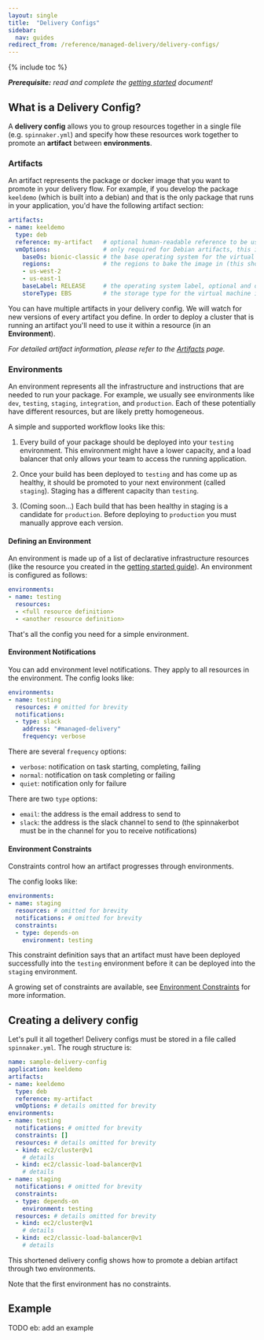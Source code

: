 ```yaml
---
layout: single
title:  "Delivery Configs"
sidebar:
  nav: guides
redirect_from: /reference/managed-delivery/delivery-configs/
---
```


{% include toc %}

_**Prerequisite:** read and complete the [getting started](/docs/v1/guides/user/managed-delivery/getting-started/) document!_

## What is a Delivery Config?

A **delivery config** allows you to group resources together in a single file (e.g. `spinnaker.yml`) and specify how these resources work together to promote an **artifact** between **environments**.

### Artifacts

An artifact represents the package or docker image that you want to promote in your delivery flow.
For example, if you develop the package `keeldemo` (which is built into a debian) and that is the only package that runs in your application, you'd have the following artifact section:

```yaml
artifacts:
- name: keeldemo
  type: deb
  reference: my-artifact   # optional human-readable reference to be used elsewhere in the config, defaults to artifact name
  vmOptions:               # only required for Debian artifacts, this information is used to determine how to bake a virtual machine image
    baseOs: bionic-classic # the base operating system for the virtual machine image
    regions:               # the regions to bake the image in (this should at least correspond to the regions you will deploy to)
    - us-west-2
    - us-east-1
    baseLabel: RELEASE     # the operating system label, optional and defaults to "RELEASE"
    storeType: EBS         # the storage type for the virtual machine image, optional and defaults to "EBS"
```

You can have multiple artifacts in your delivery config.
We will watch for new versions of every artifact you define.
In order to deploy a cluster that is running an artifact you'll need to use it within a resource (in an **Environment**).

_For detailed artifact information, please refer to the [Artifacts](/docs/v1/guides/user/managed-delivery/artifacts/) page._

### Environments

An environment represents all the infrastructure and instructions that are needed to run your package.
For example, we usually see environments like `dev`, `testing`, `staging`, `integration`, and `production`.
Each of these potentially have different resources, but are likely pretty homogeneous. 


A simple and supported workflow looks like this: 
 
1. Every build of your package should be deployed into your `testing` environment.
This environment might have a lower capacity, and a load balancer that only allows your team to access the running application.

1. Once your build has been deployed to `testing` and has come up as healthy, it should be promoted to your next environment (called `staging`).
Staging has a different capacity than `testing`. 

1. (Coming soon...)  Each build that has been healthy in staging is a candidate for `production`. 
Before deploying to `production` you must manually approve each version. 

#### Defining an Environment

An environment is made up of a list of declarative infrastructure resources (like the resource you created in the [getting started guide](/docs/v1/guides/user/managed-delivery/getting-started/)).
An environment is configured as follows:

```yaml
environments:
- name: testing
  resources: 
  - <full resource definition>
  - <another resource definition>
```  

That's all the config you need for a simple environment. 

#### Environment Notifications

You can add environment level notifications. 
They apply to all resources in the environment.
The config looks like:

```yaml
environments:
- name: testing
  resources: # omitted for brevity
  notifications:
  - type: slack
    address: "#managed-delivery"
    frequency: verbose
```

There are several `frequency` options:

* `verbose`: notification on task starting, completing, failing
* `normal`: notification on task completing or failing
* `quiet`: notification only for failure

There are two `type` options: 

* `email`: the address is the email address to send to
* `slack`: the address is the slack channel to send to (the spinnakerbot must be in the channel for you to receive notifications)

#### Environment Constraints

Constraints control how an artifact progresses through environments.

The config looks like:  

```yaml
environments:
- name: staging
  resources: # omitted for brevity
  notifications: # omitted for brevity
  constraints: 
  - type: depends-on
    environment: testing
```

This constraint definition says that an artifact must have been deployed successfully into the `testing` environment before it can be deployed into the `staging` environment.

A growing set of constraints are available, see [Environment Constraints](/docs/v1/guides/user/managed-delivery/environment-constraints)
for more information.

## Creating a delivery config

Let's pull it all together! Delivery configs must be stored in a file called `spinnaker.yml`. 
The rough structure is:

```yaml
name: sample-delivery-config
application: keeldemo
artifacts:
- name: keeldemo 
  type: deb
  reference: my-artifact
  vmOptions: # details omitted for brevity
environments:
- name: testing
  notifications: # omitted for brevity
  constraints: []
  resources: # details omitted for brevity
  - kind: ec2/cluster@v1
    # details
  - kind: ec2/classic-load-balancer@v1
    # details
- name: staging
  notifications: # omitted for brevity
  constraints: 
  - type: depends-on
    environment: testing
  resources: # details omitted for brevity
  - kind: ec2/cluster@v1
    # details
  - kind: ec2/classic-load-balancer@v1
    # details 
```

This shortened delivery config shows how to promote a debian artifact through two environments. 

Note that the first environment has no constraints.

## Example 

TODO eb: add an example 

